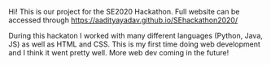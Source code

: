 Hi! This is our project for the SE2020 Hackathon. Full website can be accessed through https://aadityayadav.github.io/SEhackathon2020/

During this hackaton I worked with many different languages (Python, Java, JS) as well as HTML and CSS. This is my first time doing web development and I think it went pretty well. More web dev coming in the future!
